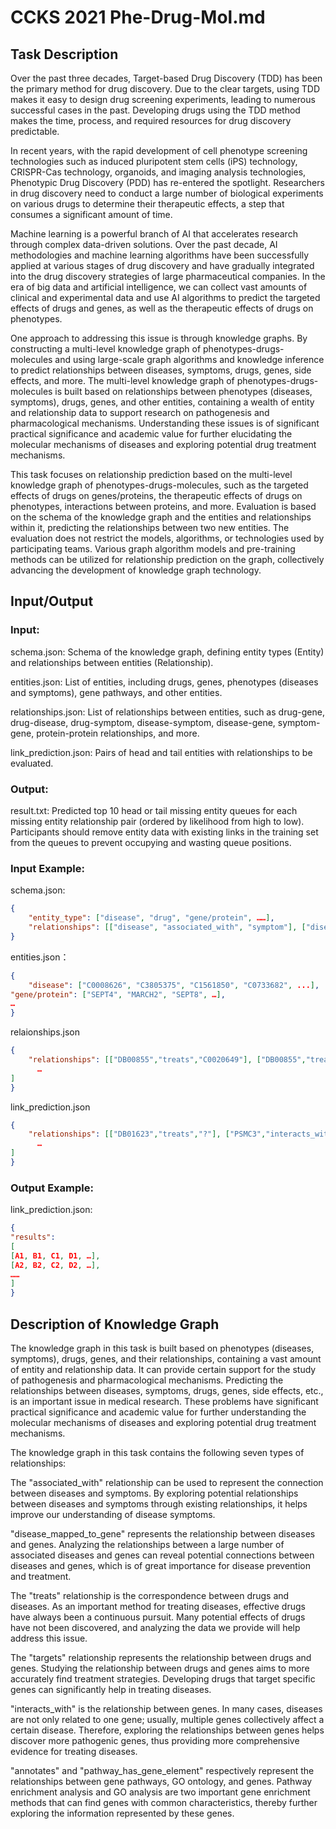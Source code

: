 # CCKS 2021 Phe-Drug-Mol.md

## Task Description

Over the past three decades, Target-based Drug Discovery (TDD) has been the primary method for drug discovery. Due to the clear targets, using TDD makes it easy to design drug screening experiments, leading to numerous successful cases in the past. Developing drugs using the TDD method makes the time, process, and required resources for drug discovery predictable.

In recent years, with the rapid development of cell phenotype screening technologies such as induced pluripotent stem cells (iPS) technology, CRISPR-Cas technology, organoids, and imaging analysis technologies, Phenotypic Drug Discovery (PDD) has re-entered the spotlight. Researchers in drug discovery need to conduct a large number of biological experiments on various drugs to determine their therapeutic effects, a step that consumes a significant amount of time.

Machine learning is a powerful branch of AI that accelerates research through complex data-driven solutions. Over the past decade, AI methodologies and machine learning algorithms have been successfully applied at various stages of drug discovery and have gradually integrated into the drug discovery strategies of large pharmaceutical companies. In the era of big data and artificial intelligence, we can collect vast amounts of clinical and experimental data and use AI algorithms to predict the targeted effects of drugs and genes, as well as the therapeutic effects of drugs on phenotypes.

One approach to addressing this issue is through knowledge graphs. By constructing a multi-level knowledge graph of phenotypes-drugs-molecules and using large-scale graph algorithms and knowledge inference to predict relationships between diseases, symptoms, drugs, genes, side effects, and more. The multi-level knowledge graph of phenotypes-drugs-molecules is built based on relationships between phenotypes (diseases, symptoms), drugs, genes, and other entities, containing a wealth of entity and relationship data to support research on pathogenesis and pharmacological mechanisms. Understanding these issues is of significant practical significance and academic value for further elucidating the molecular mechanisms of diseases and exploring potential drug treatment mechanisms.

This task focuses on relationship prediction based on the multi-level knowledge graph of phenotypes-drugs-molecules, such as the targeted effects of drugs on genes/proteins, the therapeutic effects of drugs on phenotypes, interactions between proteins, and more. Evaluation is based on the schema of the knowledge graph and the entities and relationships within it, predicting the relationships between two new entities. The evaluation does not restrict the models, algorithms, or technologies used by participating teams. Various graph algorithm models and pre-training methods can be utilized for relationship prediction on the graph, collectively advancing the development of knowledge graph technology.

## Input/Output

### Input:

schema.json: Schema of the knowledge graph, defining entity types (Entity) and relationships between entities (Relationship).

entities.json: List of entities, including drugs, genes, phenotypes (diseases and symptoms), gene pathways, and other entities.

relationships.json: List of relationships between entities, such as drug-gene, drug-disease, drug-symptom, disease-symptom, disease-gene, symptom-gene, protein-protein relationships, and more.

link_prediction.json: Pairs of head and tail entities with relationships to be evaluated.

### Output:

result.txt: Predicted top 10 head or tail missing entity queues for each missing entity relationship pair (ordered by likelihood from high to low). Participants should remove entity data with existing links in the training set from the queues to prevent occupying and wasting queue positions.

### Input Example:

schema.json:

```json
{
    "entity_type": ["disease", "drug", "gene/protein", ……],
    "relationships": [["disease", "associated_with", "symptom"], ["disease", "disease_mapped_to_gene", "gene/protein"], ["drug", "treats", "disease"], ……],
}
```

entities.json：

```json
{   
    "disease": ["C0008626", "C3805375", "C1561850", "C0733682", ...],
"gene/protein": ["SEPT4", "MARCH2", "SEPT8", …],
…
}
```

relaionships.json
```json
{
    "relationships": [["DB00855","treats","C0020649"], ["DB00855","treats","C0037274"],
      …
]
}
```

link_prediction.json
```json
{
    "relationships": [["DB01623","treats","?"], ["PSMC3","interacts_with","?"],
      …
]
}
```

### Output Example:

link_prediction.json:

```json
{
"results": 
[
[A1, B1, C1, D1, …],
[A2, B2, C2, D2, …],
……
]
}
```


## Description of Knowledge Graph

The knowledge graph in this task is built based on phenotypes (diseases, symptoms), drugs, genes, and their relationships, containing a vast amount of entity and relationship data. It can provide certain support for the study of pathogenesis and pharmacological mechanisms. Predicting the relationships between diseases, symptoms, drugs, genes, side effects, etc., is an important issue in medical research. These problems have significant practical significance and academic value for further understanding the molecular mechanisms of diseases and exploring potential drug treatment mechanisms.

The knowledge graph in this task contains the following seven types of relationships:

The "associated_with" relationship can be used to represent the connection between diseases and symptoms. By exploring potential relationships between diseases and symptoms through existing relationships, it helps improve our understanding of disease symptoms.

"disease_mapped_to_gene" represents the relationship between diseases and genes. Analyzing the relationships between a large number of associated diseases and genes can reveal potential connections between diseases and genes, which is of great importance for disease prevention and treatment.

The "treats" relationship is the correspondence between drugs and diseases. As an important method for treating diseases, effective drugs have always been a continuous pursuit. Many potential effects of drugs have not been discovered, and analyzing the data we provide will help address this issue.

The "targets" relationship represents the relationship between drugs and genes. Studying the relationship between drugs and genes aims to more accurately find treatment strategies. Developing drugs that target specific genes can significantly help in treating diseases.

"interacts_with" is the relationship between genes. In many cases, diseases are not only related to one gene; usually, multiple genes collectively affect a certain disease. Therefore, exploring the relationships between genes helps discover more pathogenic genes, thus providing more comprehensive evidence for treating diseases.

"annotates" and "pathway_has_gene_element" respectively represent the relationships between gene pathways, GO ontology, and genes. Pathway enrichment analysis and GO analysis are two important gene enrichment methods that can find genes with common characteristics, thereby further exploring the information represented by these genes.




